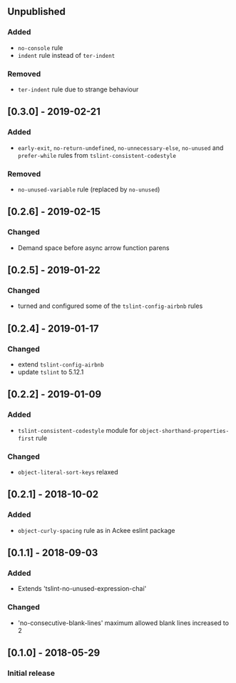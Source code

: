 ## Unpublished

### Added
- `no-console` rule
- `indent` rule instead of `ter-indent`

### Removed
- `ter-indent` rule due to strange behaviour

## [0.3.0] - 2019-02-21

### Added
- `early-exit`, `no-return-undefined`, `no-unnecessary-else`, `no-unused` and `prefer-while` rules from `tslint-consistent-codestyle`

### Removed
- `no-unused-variable` rule (replaced by `no-unused`)

## [0.2.6] - 2019-02-15

### Changed
- Demand space before async arrow function parens 

## [0.2.5] - 2019-01-22

### Changed
- turned and configured some of the `tslint-config-airbnb` rules

## [0.2.4] - 2019-01-17

### Changed
- extend `tslint-config-airbnb`
- update `tslint` to 5.12.1

## [0.2.2] - 2019-01-09

### Added
- `tslint-consistent-codestyle` module for `object-shorthand-properties-first` rule

### Changed
- `object-literal-sort-keys` relaxed

## [0.2.1] - 2018-10-02

### Added
- `object-curly-spacing` rule as in Ackee eslint package

## [0.1.1] - 2018-09-03

### Added
- Extends 'tslint-no-unused-expression-chai'

### Changed
- 'no-consecutive-blank-lines' maximum allowed blank lines increased to 2

## [0.1.0] - 2018-05-29

### Initial release
